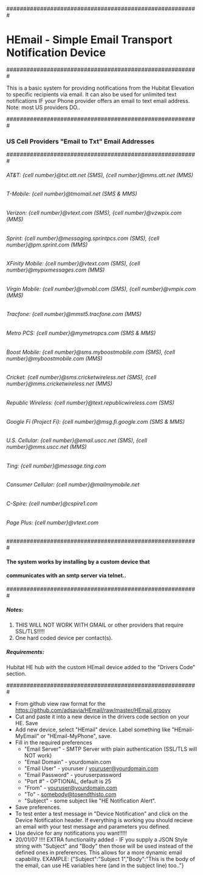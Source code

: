 #########################################################
# HEmail - Simple Email Transport Notification Device
#########################################################

This is a basic system for providing notifications from the Hubitat Elevation to 
specific recipients via email. It can also be used for unlimited text notifications IF your
Phone provider offers an email to text email address. Note: most US providers DO..

#########################################################
### US Cell Providers "Email to Txt" Email Addresses
#########################################################
###### AT&T: {cell number}@txt.att.net (SMS), {cell number}@mms.att.net (MMS)
###### T-Mobile: {cell number}@tmomail.net (SMS & MMS)
###### Verizon: {cell number}@vtext.com (SMS), {cell number}@vzwpix.com (MMS)
###### Sprint: {cell number}@messaging.sprintpcs.com (SMS), {cell number}@pm.sprint.com (MMS)
###### XFinity Mobile: {cell number}@vtext.com (SMS), {cell number}@mypixmessages.com (MMS)
###### Virgin Mobile: {cell number}@vmobl.com (SMS), {cell number}@vmpix.com (MMS)
###### Tracfone: {cell number}@mmst5.tracfone.com (MMS)
###### Metro PCS: {cell number}@mymetropcs.com (SMS & MMS)
###### Boost Mobile: {cell number}@sms.myboostmobile.com (SMS), {cell number}@myboostmobile.com (MMS)
###### Cricket: {cell number}@sms.cricketwireless.net (SMS), {cell number}@mms.cricketwireless.net (MMS)
###### Republic Wireless: {cell number}@text.republicwireless.com (SMS)
###### Google Fi (Project Fi): {cell number}@msg.fi.google.com (SMS & MMS)
###### U.S. Cellular: {cell number}@email.uscc.net (SMS), {cell number}@mms.uscc.net (MMS)
###### Ting: {cell number}@message.ting.com
###### Consumer Cellular: {cell number}@mailmymobile.net
###### C-Spire: {cell number}@cspire1.com
###### Page Plus: {cell number}@vtext.com
#########################################################
#### The system works by installing by a custom device that 
#### communicates with an smtp server via telnet..
#########################################################

##### Notes:
1) THIS WILL NOT WORK WITH GMAIL or other providers that require SSL/TLS!!!!!
2) One hard coded device per contact(s).

##### Requirements:

Hubitat HE hub with the custom HEmail device added to the "Drivers Code" section.

#########################################################

- From github view raw format for the https://github.com/adsavia/HEmail/raw/master/HEmail.groovy
- Cut and paste it into a new device in the drivers code section on your HE. Save
- Add new device, select "HEmail" device. Label something like "HEmail-MyEmail" or "HEmail-MyPhone", save.
- Fill in the required preferences
  - "Email Server"		- SMTP Server with plain authentication (SSL/TLS will NOT work)
  - "Email Domain"		- yourdomain.com
  - "Email User"		- youruser / youruser@yourdomain.com
  - "Email Password"	- youruserpassword
  - "Port #" 			- OPTIONAL, default is 25
  - "From" 				- youruser@yourdomain.com
  - "To" 				- somebody@tosendthisto.com
  - "Subject" 			- some subject like "HE Notification Alert".
- Save preferences.
- To test enter a test message in "Device Notification" and click on the 
Device Notification header. If everything is working you should recieve an 
email with your test message and parameters you defined.
- Use device for any notifications you want!!!!!
- 20/01/07 !!!! EXTRA functionality added - IF you supply a JSON Style string with "Subject" and "Body" then those will be used
instead of the defined ones in preferences. This allows for a more dynamic email capability. 
EXAMPLE: {"Subject":"Subject 1","Body":"This is the body of the email, can use HE variables here (and in the subject line) too.."}

